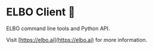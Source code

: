 # ELBO Client 💪

ELBO command line tools and Python API.

Visit [https://elbo.ai](https://elbo.ai) for more information.

